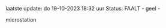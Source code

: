 laatste update: 
do 19-10-2023 18:32   uur 
Status: FAALT - geel - 
<div class="service Y">microstation</div>